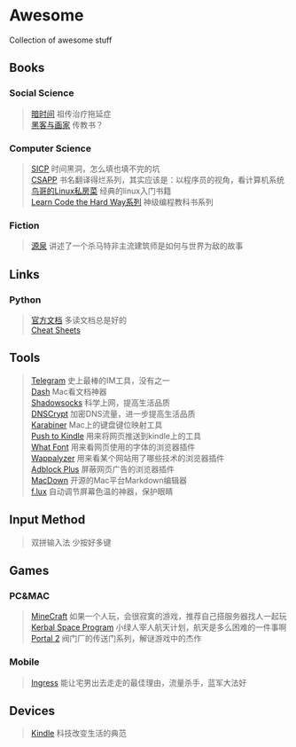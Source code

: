 # Awesome
Collection of awesome stuff

## Books
### Social Science
> [暗时间](http://book.douban.com/subject/6709809/) 祖传治疗拖延症  
> [黑客与画家](http://book.douban.com/subject/6021440/) 传教书？  

### Computer Science
> [SICP](http://mitpress.mit.edu/sicp/) 时间黑洞，怎么填也填不完的坑  
> [CSAPP](http://book.douban.com/subject/5333562/) 书名翻译得烂系列，其实应该是：以程序员的视角，看计算机系统  
> [鸟哥的Linux私房菜](http://vbird.dic.ksu.edu.tw/) 经典的linux入门书籍  
> [Learn Code the Hard Way系列](http://learncodethehardway.org/)  神级编程教科书系列  

### Fiction
> [源泉](http://book.douban.com/subject/1431870/) 讲述了一个杀马特非主流建筑师是如何与世界为敌的故事

## Links
### Python
> [官方文档](https://docs.python.org/) 多读文档总是好的  
> [Cheat Sheets](http://www.howindergg.com/)

## Tools
> [Telegram](https://www.telegram.org/) 史上最棒的IM工具，没有之一  
> [Dash](https://itunes.apple.com/us/app/dash-docs-snippets/id458034879?mt=12) Mac看文档神器  
> [Shadowsocks](https://github.com/shadowsocks/shadowsocks) 科学上网，提高生活品质  
> [DNSCrypt](https://github.com/alterstep/dnscrypt-osxclient) 加密DNS流量，进一步提高生活品质  
> [Karabiner](https://github.com/tekezo/Karabiner) Mac上的键盘键位映射工具  
> [Push to Kindle](http://fivefilters.org/kindle-it/) 用来将网页推送到kindle上的工具  
> [What Font](http://chengyinliu.com/whatfont.html) 用来看网页使用的字体的浏览器插件   
> [Wappalyzer](https://wappalyzer.com/) 用来看某个网站用了哪些技术的浏览器插件  
> [Adblock Plus](https://adblockplus.org/) 屏蔽网页广告的浏览器插件  
> [MacDown](https://github.com/uranusjr/macdown) 开源的Mac平台Markdown编辑器  
> [f.lux](https://justgetflux.com/) 自动调节屏幕色温的神器，保护眼睛


## Input Method
> 双拼输入法 少按好多键

## Games
### PC&MAC
> [MineCraft](https://minecraft.net/) 如果一个人玩，会很寂寞的游戏，推荐自己搭服务器找人一起玩  
> [Kerbal Space Program](http://store.steampowered.com/app/220200) 小绿人宰人航天计划，航天是多么困难的一件事啊  
> [Portal 2](http://store.steampowered.com/app/620/) 阀门厂的传送门系列，解谜游戏中的杰作  

### Mobile
> [Ingress](https://www.ingress.com/) 能让宅男出去走走的最佳理由，流量杀手，蓝军大法好  

## Devices
> [Kindle](http://www.amazon.cn/Kindle%E5%95%86%E5%BA%97/b/ref=topnav_storetab_kinc?ie=UTF8&node=116087071) 科技改变生活的典范  
